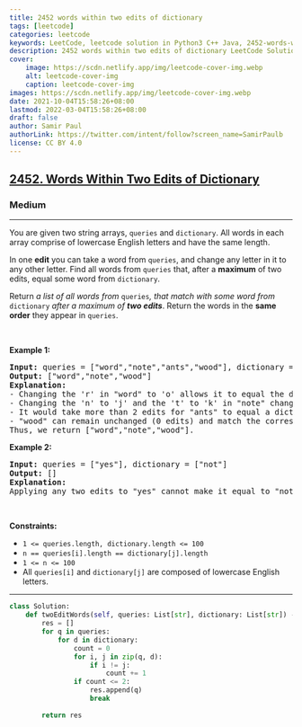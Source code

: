 ```yaml
---
title: 2452 words within two edits of dictionary
tags: [leetcode]
categories: leetcode
keywords: LeetCode, leetcode solution in Python3 C++ Java, 2452-words-within-two-edits-of-dictionary solution
description: 2452 words within two edits of dictionary LeetCode Solution Explained
cover:
    image: https://scdn.netlify.app/img/leetcode-cover-img.webp
    alt: leetcode-cover-img
    caption: leetcode-cover-img
images: https://scdn.netlify.app/img/leetcode-cover-img.webp
date: 2021-10-04T15:58:26+08:00
lastmod: 2022-03-04T15:58:26+08:00
draft: false
author: Samir Paul
authorLink: https://twitter.com/intent/follow?screen_name=SamirPaulb
license: CC BY 4.0
---
```



<h2><a href="https://leetcode.com/problems/words-within-two-edits-of-dictionary/">2452. Words Within Two Edits of Dictionary</a></h2><h3>Medium</h3><hr><div><p>You are given two string arrays, <code>queries</code> and <code>dictionary</code>. All words in each array comprise of lowercase English letters and have the same length.</p>

<p>In one <strong>edit</strong> you can take a word from <code>queries</code>, and change any letter in it to any other letter. Find all words from <code>queries</code> that, after a <strong>maximum</strong> of two edits, equal some word from <code>dictionary</code>.</p>

<p>Return<em> a list of all words from </em><code>queries</code><em>, </em><em>that match with some word from </em><code>dictionary</code><em> after a maximum of <strong>two edits</strong></em>. Return the words in the <strong>same order</strong> they appear in <code>queries</code>.</p>

<p>&nbsp;</p>
<p><strong class="example">Example 1:</strong></p>

<pre><strong>Input:</strong> queries = ["word","note","ants","wood"], dictionary = ["wood","joke","moat"]
<strong>Output:</strong> ["word","note","wood"]
<strong>Explanation:</strong>
- Changing the 'r' in "word" to 'o' allows it to equal the dictionary word "wood".
- Changing the 'n' to 'j' and the 't' to 'k' in "note" changes it to "joke".
- It would take more than 2 edits for "ants" to equal a dictionary word.
- "wood" can remain unchanged (0 edits) and match the corresponding dictionary word.
Thus, we return ["word","note","wood"].
</pre>

<p><strong class="example">Example 2:</strong></p>

<pre><strong>Input:</strong> queries = ["yes"], dictionary = ["not"]
<strong>Output:</strong> []
<strong>Explanation:</strong>
Applying any two edits to "yes" cannot make it equal to "not". Thus, we return an empty array.
</pre>

<p>&nbsp;</p>
<p><strong>Constraints:</strong></p>

<ul>
	<li><code>1 &lt;= queries.length, dictionary.length &lt;= 100</code></li>
	<li><code>n == queries[i].length == dictionary[j].length</code></li>
	<li><code>1 &lt;= n &lt;= 100</code></li>
	<li>All <code>queries[i]</code> and <code>dictionary[j]</code> are composed of lowercase English letters.</li>
</ul>
</div>

---




```python
class Solution:
    def twoEditWords(self, queries: List[str], dictionary: List[str]) -> List[str]:
        res = []
        for q in queries:
            for d in dictionary:
                count = 0
                for i, j in zip(q, d):
                    if i != j:
                        count += 1
                if count <= 2:
                    res.append(q)
                    break
        
        return res
```
